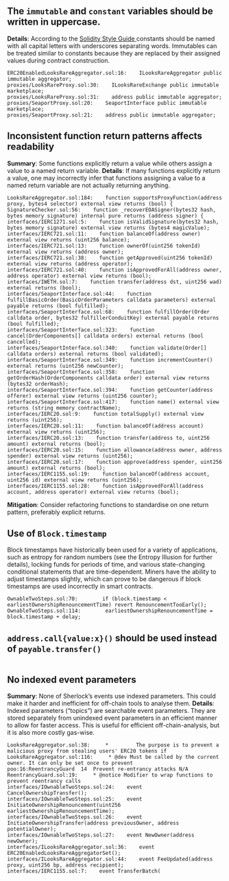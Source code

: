 

## The `immutable` and `constant` variables should be written in uppercase.
**Details**: According to the [Solidity](https://docs.soliditylang.org/en/v0.8.10/style-guide.html#constants)[ ](https://docs.soliditylang.org/en/v0.8.10/style-guide.html#constants)[Style](https://docs.soliditylang.org/en/v0.8.10/style-guide.html#constants)[ ](https://docs.soliditylang.org/en/v0.8.10/style-guide.html#constants)[Guide](https://docs.soliditylang.org/en/v0.8.10/style-guide.html#constants)[ ](https://docs.soliditylang.org/en/v0.8.10/style-guide.html#constants)constants should be named with all capital letters with underscores separating words. Immutables can be treated similar to constants because they are replaced by their assigned values during contract construction.
```solidity
ERC20EnabledLooksRareAggregator.sol:16:    ILooksRareAggregator public immutable aggregator;
proxies/LooksRareProxy.sol:30:    ILooksRareExchange public immutable marketplace;
proxies/LooksRareProxy.sol:31:    address public immutable aggregator;
proxies/SeaportProxy.sol:20:    SeaportInterface public immutable marketplace;
proxies/SeaportProxy.sol:21:    address public immutable aggregator;
```

##  Inconsistent function return patterns affects readability
**Summary**: Some functions explicitly return a value while others assign a value to a named return variable.
**Details**: If many functions explicitly return a value, one may incorrectly infer that functions assigning a value to a named return variable are not actually returning anything.
```solidity
LooksRareAggregator.sol:184:    function supportsProxyFunction(address proxy, bytes4 selector) external view returns (bool) {
SignatureChecker.sol:56:    function _recoverEOASigner(bytes32 hash, bytes memory signature) internal pure returns (address signer) {
interfaces/IERC1271.sol:5:    function isValidSignature(bytes32 hash, bytes memory signature) external view returns (bytes4 magicValue);
interfaces/IERC721.sol:11:    function balanceOf(address owner) external view returns (uint256 balance);
interfaces/IERC721.sol:13:    function ownerOf(uint256 tokenId) external view returns (address owner);
interfaces/IERC721.sol:38:    function getApproved(uint256 tokenId) external view returns (address operator);
interfaces/IERC721.sol:40:    function isApprovedForAll(address owner, address operator) external view returns (bool);
interfaces/IWETH.sol:7:    function transfer(address dst, uint256 wad) external returns (bool);
interfaces/SeaportInterface.sol:44:    function fulfillBasicOrder(BasicOrderParameters calldata parameters) external payable returns (bool fulfilled);
interfaces/SeaportInterface.sol:68:    function fulfillOrder(Order calldata order, bytes32 fulfillerConduitKey) external payable returns (bool fulfilled);
interfaces/SeaportInterface.sol:323:    function cancel(OrderComponents[] calldata orders) external returns (bool cancelled);
interfaces/SeaportInterface.sol:340:    function validate(Order[] calldata orders) external returns (bool validated);
interfaces/SeaportInterface.sol:349:    function incrementCounter() external returns (uint256 newCounter);
interfaces/SeaportInterface.sol:358:    function getOrderHash(OrderComponents calldata order) external view returns (bytes32 orderHash);
interfaces/SeaportInterface.sol:394:    function getCounter(address offerer) external view returns (uint256 counter);
interfaces/SeaportInterface.sol:417:    function name() external view returns (string memory contractName);
interfaces/IERC20.sol:9:    function totalSupply() external view returns (uint256);
interfaces/IERC20.sol:11:    function balanceOf(address account) external view returns (uint256);
interfaces/IERC20.sol:13:    function transfer(address to, uint256 amount) external returns (bool);
interfaces/IERC20.sol:15:    function allowance(address owner, address spender) external view returns (uint256);
interfaces/IERC20.sol:17:    function approve(address spender, uint256 amount) external returns (bool);
interfaces/IERC1155.sol:19:    function balanceOf(address account, uint256 id) external view returns (uint256);
interfaces/IERC1155.sol:28:    function isApprovedForAll(address account, address operator) external view returns (bool);
```
**Mitigation**: Consider refactoring functions to standardise on one return pattern, preferably explicit returns.

## Use of `Block.timestamp`
Block timestamps have historically been used for a variety of applications, such as entropy for random numbers (see the Entropy Illusion for further details), locking funds for periods of time, and various state-changing conditional statements that are time-dependent. Miners have the ability to adjust timestamps slightly, which can prove to be dangerous if block timestamps are used incorrectly in smart contracts.
```solidity
OwnableTwoSteps.sol:70:        if (block.timestamp < earliestOwnershipRenouncementTime) revert RenouncementTooEarly();
OwnableTwoSteps.sol:114:        earliestOwnershipRenouncementTime = block.timestamp + delay;
```

##  `address.call{value:x}()` should be used instead of `payable.transfer()`
```solidity
```
## No indexed event parameters
**Summary**: None of Sherlock’s events use indexed parameters. This could make it harder and inefficient for off-chain tools to analyse them.
**Details**: Indexed parameters (“topics”) are searchable event parameters. They are stored separately from unindexed event parameters in an efficient manner to allow for faster access. This is useful for efficient off-chain-analysis, but it is also more costly gas-wise.
```solidity
LooksRareAggregator.sol:38:     *         The purpose is to prevent a malicious proxy from stealing users' ERC20 tokens if
LooksRareAggregator.sol:116:     * @dev Must be called by the current owner. It can only be set once to prevent
poo:16:ReentrancyGuard	14	Prevent re-entrancy attacks	N/A
ReentrancyGuard.sol:19:     * @notice Modifier to wrap functions to prevent reentrancy calls
interfaces/IOwnableTwoSteps.sol:24:    event CancelOwnershipTransfer();
interfaces/IOwnableTwoSteps.sol:25:    event InitiateOwnershipRenouncement(uint256 earliestOwnershipRenouncementTime);
interfaces/IOwnableTwoSteps.sol:26:    event InitiateOwnershipTransfer(address previousOwner, address potentialOwner);
interfaces/IOwnableTwoSteps.sol:27:    event NewOwner(address newOwner);
interfaces/ILooksRareAggregator.sol:36:    event ERC20EnabledLooksRareAggregatorSet();
interfaces/ILooksRareAggregator.sol:44:    event FeeUpdated(address proxy, uint256 bp, address recipient);
interfaces/IERC1155.sol:7:    event TransferBatch(
```




